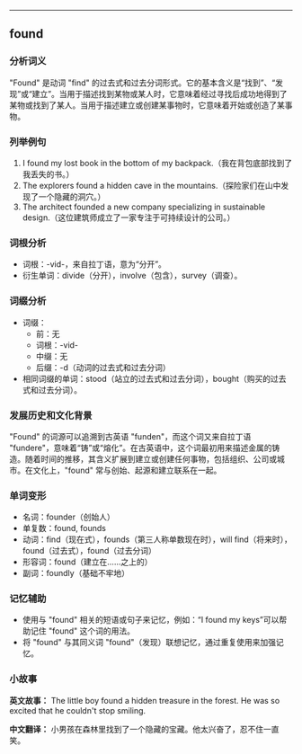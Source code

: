 
---------------
## found
### 分析词义
"Found" 是动词 "find" 的过去式和过去分词形式。它的基本含义是“找到”、“发现”或“建立”。当用于描述找到某物或某人时，它意味着经过寻找后成功地得到了某物或找到了某人。当用于描述建立或创建某事物时，它意味着开始或创造了某事物。

### 列举例句
1. I found my lost book in the bottom of my backpack.（我在背包底部找到了我丢失的书。）
2. The explorers found a hidden cave in the mountains.（探险家们在山中发现了一个隐藏的洞穴。）
3. The architect founded a new company specializing in sustainable design.（这位建筑师成立了一家专注于可持续设计的公司。）

### 词根分析
- 词根：-vid-，来自拉丁语，意为“分开”。
- 衍生单词：divide（分开），involve（包含），survey（调查）。

### 词缀分析
- 词缀：
  - 前：无
  - 词根：-vid-
  - 中缀：无
  - 后缀：-d（动词的过去式和过去分词）
- 相同词缀的单词：stood（站立的过去式和过去分词），bought（购买的过去式和过去分词）。

### 发展历史和文化背景
"Found" 的词源可以追溯到古英语 "funden"，而这个词又来自拉丁语 "fundere"，意味着“铸”或“熔化”。在古英语中，这个词最初用来描述金属的铸造。随着时间的推移，其含义扩展到建立或创建任何事物，包括组织、公司或城市。在文化上，"found" 常与创始、起源和建立联系在一起。

### 单词变形
- 名词：founder（创始人）
- 单复数：found, founds
- 动词：find（现在式），founds（第三人称单数现在时），will find（将来时），found（过去式），found（过去分词）
- 形容词：found（建立在……之上的）
- 副词：foundly（基础不牢地）

### 记忆辅助
- 使用与 "found" 相关的短语或句子来记忆，例如：“I found my keys”可以帮助记住 "found" 这个词的用法。
- 将 "found" 与其同义词 "found"（发现）联想记忆，通过重复使用来加强记忆。

### 小故事
**英文故事：**
The little boy found a hidden treasure in the forest. He was so excited that he couldn't stop smiling.

**中文翻译：**
小男孩在森林里找到了一个隐藏的宝藏。他太兴奋了，忍不住一直笑。


